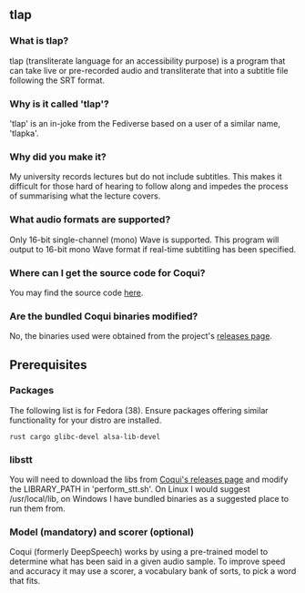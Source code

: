 ## tlap

### What is tlap?
tlap (transliterate language for an accessibility purpose) is a program that can take live or pre-recorded audio and transliterate that into a subtitle file following the SRT format.

### Why is it called 'tlap'?
'tlap' is an in-joke from the Fediverse based on a user of a similar name, 'tlapka'.

### Why did you make it?
My university records lectures but do not include subtitles. This makes it difficult for those hard of hearing to follow along and impedes the process of summarising what the lecture covers.

### What audio formats are supported?
Only 16-bit single-channel (mono) Wave is supported. This program will output to 16-bit mono Wave format if real-time subtitling has been specified.

### Where can I get the source code for Coqui?
You may find the source code [here](https://github.com/coqui-ai/STT/).

### Are the bundled Coqui binaries modified?
No, the binaries used were obtained from the project's [releases page](https://github.com/coqui-ai/STT/releases/).

## Prerequisites

### Packages
The following list is for Fedora (38). Ensure packages offering similar functionality for your distro are installed.

`rust cargo glibc-devel alsa-lib-devel`

### libstt
You will need to download the libs from [Coqui's releases page](https://github.com/coqui-ai/STT/releases/) and modify the LIBRARY_PATH in 'perform_stt.sh'. On Linux I would suggest /usr/local/lib, on Windows I have bundled binaries as a suggested place to run them from.

### Model (mandatory) and scorer (optional)
Coqui (formerly DeepSpeech) works by using a pre-trained model to determine what has been said in a given audio sample. To improve speed and accuracy it may use a scorer, a vocabulary bank of sorts, to pick a word that fits.
